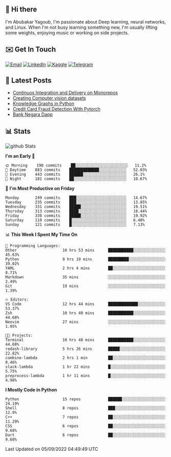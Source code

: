 ## 👋 Hi there

I'm Abubakar Yagoub, I'm passionate about Deep learning, neural networks, and
Linux. When I'm not busy learning something new, I'm usually lifting some
weights, enjoying music or working on side projects.

## ✉️ Get In Touch

[![Email](https://img.shields.io/badge/Email-f1f1f1?style=for-the-badge&logo=gmail&logoColor=0f111a)](mailto:git@blacksuan19.dev)
[![LinkedIn](https://img.shields.io/badge/LinkedIn-0077B5?style=for-the-badge&logo=linkedin&logoColor=white)](https://www.linkedin.com/in/blacksuan19/)
[![Kaggle](https://img.shields.io/badge/Kaggle-5acfff?style=for-the-badge&logo=kaggle&logoColor=white)](http://kaggle.com/abubakaryagob/)
[![Telegram](https://img.shields.io/badge/Telegram-2CA5E0?style=for-the-badge&logo=telegram&logoColor=white)](https://t.me/blacksuan19)

## 📩 Latest Posts

<!-- BLOG-POST-LIST:START -->
- [Continuos Integration and Delivery on Monorepos](http://blacksuan19.dev/blog/github-actions-monorepos/)
- [Creating Computer vision datasets](http://blacksuan19.dev/blog/creating-datasets/)
- [Knowledge Graphs in Python](http://blacksuan19.dev/projects/Knowledge_Graphs/)
- [Credit Card Fraud Detection With Pytorch](http://blacksuan19.dev/projects/credit-card-fraud-detection-with-pytorch/)
- [Bank Negara Dapp](http://blacksuan19.dev/projects/bank-negara/)
<!-- BLOG-POST-LIST:END -->

## 📊 Stats

![github Stats](https://github-readme-stats.vercel.app/api?username=blacksuan19&theme=github_dark&show_icons=true&count_private=true&custom_title=Github%20Stats&hide_border=true)

<!--START_SECTION:waka-->
**I'm an Early 🐤** 

```text
🌞 Morning    190 commits    ██░░░░░░░░░░░░░░░░░░░░░░░   11.2% 
🌆 Daytime    883 commits    █████████████░░░░░░░░░░░░   52.03% 
🌃 Evening    443 commits    ██████░░░░░░░░░░░░░░░░░░░   26.1% 
🌙 Night      181 commits    ██░░░░░░░░░░░░░░░░░░░░░░░   10.67%

```
📅 **I'm Most Productive on Friday** 

```text
Monday       249 commits    ███░░░░░░░░░░░░░░░░░░░░░░   14.67% 
Tuesday      235 commits    ███░░░░░░░░░░░░░░░░░░░░░░   13.85% 
Wednesday    331 commits    █████░░░░░░░░░░░░░░░░░░░░   19.51% 
Thursday     313 commits    ████░░░░░░░░░░░░░░░░░░░░░   18.44% 
Friday       338 commits    █████░░░░░░░░░░░░░░░░░░░░   19.92% 
Saturday     110 commits    █░░░░░░░░░░░░░░░░░░░░░░░░   6.48% 
Sunday       121 commits    █░░░░░░░░░░░░░░░░░░░░░░░░   7.13%

```


📊 **This Week I Spent My Time On** 

```text
💬 Programming Languages: 
Other                    10 hrs 53 mins      ███████████░░░░░░░░░░░░░░   45.63% 
Python                   9 hrs 19 mins       █████████░░░░░░░░░░░░░░░░   39.02% 
YAML                     2 hrs 4 mins        ██░░░░░░░░░░░░░░░░░░░░░░░   8.71% 
Markdown                 35 mins             ░░░░░░░░░░░░░░░░░░░░░░░░░   2.49% 
Git                      19 mins             ░░░░░░░░░░░░░░░░░░░░░░░░░   1.39%

🔥 Editors: 
VS Code                  12 hrs 44 mins      █████████████░░░░░░░░░░░░   53.37% 
Zsh                      10 hrs 40 mins      ███████████░░░░░░░░░░░░░░   44.68% 
Neovim                   27 mins             ░░░░░░░░░░░░░░░░░░░░░░░░░   1.95%

🐱‍💻 Projects: 
Terminal                 10 hrs 40 mins      ███████████░░░░░░░░░░░░░░   44.68% 
redash-library           5 hrs 26 mins       █████░░░░░░░░░░░░░░░░░░░░   22.82% 
combine-lambda           2 hrs 1 min         ██░░░░░░░░░░░░░░░░░░░░░░░   8.46% 
slack-lambda             1 hr 22 mins        █░░░░░░░░░░░░░░░░░░░░░░░░   5.75% 
preprocess-lambda        1 hr 11 mins        █░░░░░░░░░░░░░░░░░░░░░░░░   4.98%

```

**I Mostly Code in Python** 

```text
Python                   15 repos            ██████░░░░░░░░░░░░░░░░░░░   24.19% 
Shell                    8 repos             ███░░░░░░░░░░░░░░░░░░░░░░   12.9% 
C++                      7 repos             ██░░░░░░░░░░░░░░░░░░░░░░░   11.29% 
CSS                      6 repos             ██░░░░░░░░░░░░░░░░░░░░░░░   9.68% 
Dart                     6 repos             ██░░░░░░░░░░░░░░░░░░░░░░░   9.68%

```



 Last Updated on 05/09/2022 04:49:49 UTC
<!--END_SECTION:waka-->
